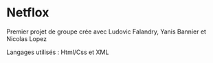 # Netflox

Premier projet de groupe crée avec Ludovic Falandry, Yanis Bannier et Nicolas Lopez

Langages utilisés : Html/Css et XML

